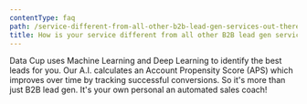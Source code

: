 ```yaml
---
contentType: faq
path: /service-different-from-all-other-b2b-lead-gen-services-out-there
title: How is your service different from all other B2B lead gen services out there?
---
```


Data Cup uses Machine Learning and Deep Learning to identify the best leads for you. Our A.I. calculates an Account Propensity Score (APS) which improves over time by tracking successful conversions. So it's more than just B2B lead gen. It's your own personal an automated sales coach!
